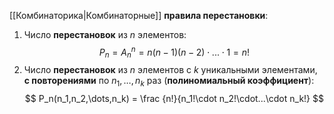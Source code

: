 [[Комбинаторика|Комбинаторные]] **правила перестановки**:
1. Число **перестановок** из $n$ элементов:$$ P_n = A_n^n = n(n-1)(n-2)\cdot...\cdot1 = n! $$
2. Число **перестановок** из $n$ элементов с $k$ уникальными элементами, **с повторениями** по $n_1,\dots,n_k$ раз (**полиномиальный коэффициент**):$$ P_n(n_1,n_2,\dots,n_k) = \frac {n!}{n_1!\cdot n_2!\cdot...\cdot n_k!} $$